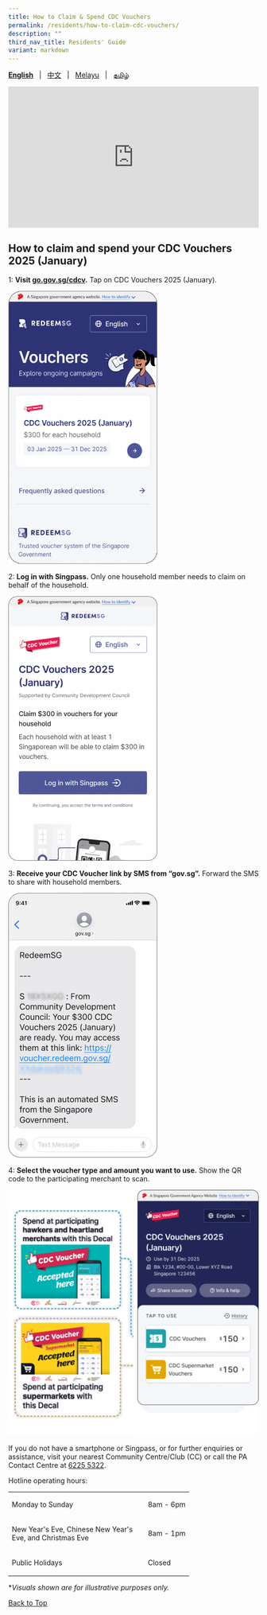 ```yaml
---
title: How to Claim & Spend CDC Vouchers
permalink: /residents/how-to-claim-cdc-vouchers/
description: ""
third_nav_title: Residents' Guide
variant: markdown
---
```

<span id="cdcv_page_top"></span>
**[English](/residents/how-to-claim-cdc-vouchers)** &nbsp;&nbsp;|&nbsp;&nbsp; [中文](/residents/how-to-claim-cdc-vouchers-chinese)  &nbsp;&nbsp;|&nbsp;&nbsp; [Melayu](/residents/how-to-claim-cdc-vouchers-malay) &nbsp;&nbsp;|&nbsp;&nbsp; [தமிழ்](/residents/how-to-claim-cdc-vouchers-tamil)

<style>
	h1 {
	white-space:normal !important;
	hyphens: auto !important;
	overflow-x: auto !important;
	overflow-y: hidden !important;
}
	
a.bp-button {
	height: 6em !important;
	white-space:pre-line !important;
}
	
 .youtubecontainer {
    position: relative;
    width: 100%;
    height: 0;
    padding-bottom: 56.25%;
}
.youtubevideo {
    position: absolute;
    top: 0;
    left: 0;
    width: 100%;
    height: 100%;
}
</style>

<div class="youtubecontainer">
<iframe class="youtubevideo" src="https://www.youtube.com/embed/eyGoiVYOBOk?si=kW9BOFz9melJBUeE" title="YouTube video player" frameborder="0" allow="accelerometer; autoplay; clipboard-write; encrypted-media; gyroscope; picture-in-picture" allowfullscreen=""></iframe>
</div>

## How to claim and spend your CDC Vouchers 2025 (January)

1: **Visit [go.gov.sg/cdcv](https://go.gov.sg/cdcv).** Tap on CDC Vouchers 2025 (January).

<img src="/images/EN_1.png" alt="Step 1" style="width:300px !important;">


2: **Log in with Singpass.** Only one household member needs to claim on behalf of the household.

<img src="/images/EN_2.png" alt="Step 1" style="width:300px !important;">


3: **Receive your CDC Voucher link by SMS from “gov.sg”.** Forward the SMS to share with household members.  

<img src="/images/EN_3.png" alt="Step 2" style="width:300px !important;">


4: **Select the voucher type and amount you want to use.** Show the QR code to the participating merchant to scan.

<img src="/images/EN_5.png" alt="Step 1" style="width:600px !important;">


If you do not have a smartphone or Singpass, or for further enquiries or assistance, visit your nearest Community Centre/Club (CC) or call the PA Contact Centre at <a href="tel:6225 5322">6225 5322</a>.

Hotline operating hours:

<table border="0" cellspacing="0" cellpadding="0">
<tbody>
<tr>
	<td><p style="width:260px !important;">Monday to Sunday</p></td>
	<td><p>8am - 6pm</p></td>
</tr>
	<tr><td><p style="width:260px !important;">New Year's Eve, Chinese New Year's Eve, and Christmas Eve</p></td>
	<td><p>8am - 1pm</p></td>
	</tr><tr>
	<td><p style="width:260px !important;">Public Holidays</p></td>
	<td><p>Closed</p></td>
</tr>
</tbody>
</table>

*<i>Visuals shown are for illustrative purposes only.</i>

[Back to Top](#cdcv_page_top)